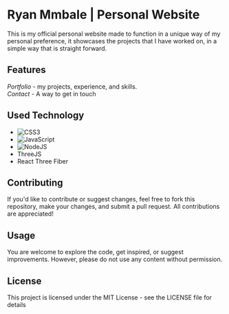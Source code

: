 # Ryan Mmbale | Personal Website

This is my official personal website made to function in a
unique way of my personal preference, it showcases the projects that
I have worked on, in a simple way that is straight forward.

## Features

_Portfolio_ - my projects, experience, and skills. <br>
_Contact_ - A way to get in touch

## Used Technology

- ![CSS3](https://img.shields.io/badge/css3-%231572B6.svg?style=for-the-badge&logo=css3&logoColor=white) <br>
- ![JavaScript](https://img.shields.io/badge/javascript-%23323330.svg?style=for-the-badge&logo=javascript&logoColor=%23F7DF1E) <br>
- ![NodeJS](https://img.shields.io/badge/node.js-6DA55F?style=for-the-badge&logo=node.js&logoColor=white) <br>
- ThreeJS <br>
- React Three Fiber

## Contributing

If you'd like to contribute or suggest changes, feel free to fork this repository, make your changes, and submit a pull request. All contributions are appreciated!

## Usage

You are welcome to explore the code, get inspired, or suggest improvements. However, please do not use any content without permission.

## License

This project is licensed under the MIT License - see the LICENSE file for details
